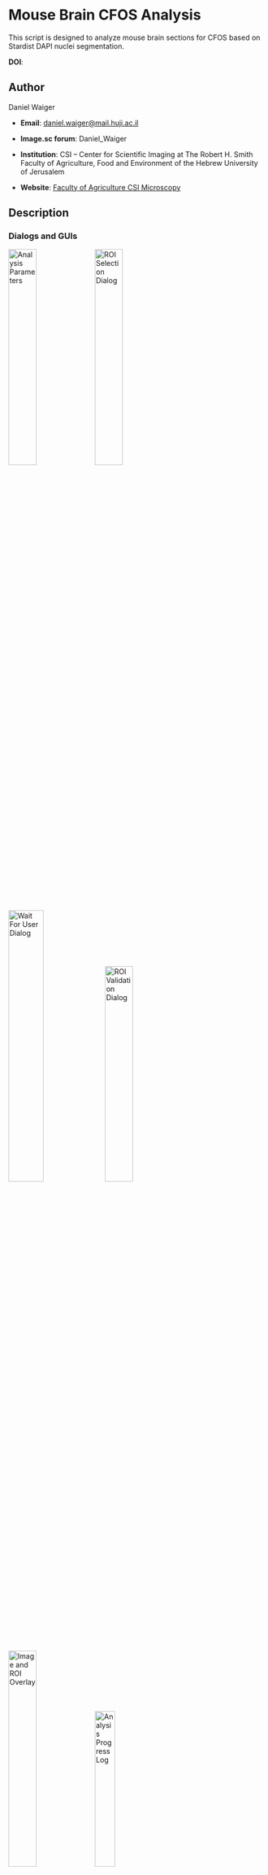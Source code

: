 # Mouse Brain CFOS Analysis

This script is designed to analyze mouse brain sections for CFOS based on Stardist DAPI nuclei segmentation.

**DOI**: 

## Author

Daniel Waiger
- **Email**: daniel.waiger@mail.huji.ac.il
- **Image.sc forum**: Daniel_Waiger

- **Institution**: CSI – Center for Scientific Imaging at The Robert H. Smith Faculty of Agriculture, Food and Environment of the Hebrew University of Jerusalem
- **Website**: [Faculty of Agriculture CSI Microscopy](https://github.com/Faculty-of-Agriculture-CSI-Microscopy)


## Description

### Dialogs and GUIs
<p align="left">
    <img src="https://github.com/user-attachments/assets/0591d04a-8d5f-449a-9523-9e149ee32090" width="33%" alt="Analysis Parameters">
    <img src="https://github.com/user-attachments/assets/77a50562-98d3-4878-ae43-6f7c5eb16881" width="33%" alt="ROI Selection Dialog">
</p>

<p align="left">
    <img src="https://github.com/user-attachments/assets/64cdb5e3-9471-4d05-b373-e375a1afb8bc" width="37%" alt="Wait For User Dialog">
    <img src="https://github.com/user-attachments/assets/49b6e927-70d4-44a5-bf1e-cbc1611c621b" width="33%" alt="ROI Validation Dialog"> 
   
</p>

<p align="left">
    <img src="https://github.com/user-attachments/assets/323753af-a9bf-43c2-9c5a-2f14726e34a3" width="33%" alt="Image and ROI Overlay"> 
    <img src="https://github.com/user-attachments/assets/e14cb19e-e308-41ad-864e-db472dc6ce2c" width="28%" alt="Analysis Progress Log">
</p>


### Script steps

The script performs the following steps:
1. Opens the selected image file.
2. Performs a sum projection of the image.
3. Splits the image into channels.
4. Applies LUTs (Look-Up Tables) to the channels.
5. Prompts the user to select an ROI (Region of Interest) or processes the entire image.
6. Processes the selected channels.
7. Runs StarDist segmentation on the DAPI channel.
8. Saves the results and ROI sets.
9. Prints the total run time.

## Requirements

- ImageJ/Fiji
- Bio-Formats Plugin
- StarDist Plugin

## Installation

1. Install ImageJ/Fiji from the [official website](https://imagej.net/software/fiji/downloads).
2. Install the Bio-Formats plugin.
   - To load `.ims` files and select the `Resolution Level` (Defined as `Series` in the script).
3. Install the StarDist plugin.
### Both plugins can be installed via the `Help` Menu --> `Update...` --> `Manage Update Sites`

## Usage

1. Open ImageJ/Fiji.
2. Load the macro script into ImageJ/Fiji.
3. Run the script.
4. Follow the prompts to select the image file, save directory, channel names, and ROI selection.

# Mouse Brain CFOS Analysis Script Flowchart
```mermaid
graph TD
    A[Start Script] --> B[Close all open images]
    B --> C[Collect user-defined parameters]
    C --> D{Validate inputs}
    D -->|Invalid| E[Exit: No image file or save directory selected]
    D -->|Valid| F[Open image and set measurements]
    F --> G[Perform sum projection]
    G --> H[Split channels]
    H --> I[Apply LUTs to split images]
    I --> J{Select ROI?}
    J -->|Yes| K[Prompt user to select ROI]
    K --> L[Confirm ROI selection]
    L -->|Confirmed| M[Process selected ROI]
    J -->|No| N[Process entire image with the
    risk of crashing Fiji
    when loading big images]
    M --> O[Process Channel 1]
    N --> O[Process Channel 1]
    O --> P[Process Channel 2]
    P --> Q[Run StarDist segmentation on Channel 1]
    Q --> R[Save results and ROI sets]
    R --> S[Clear Results table]
    S --> T[Print total run time]
    T --> U[End Script]
```
